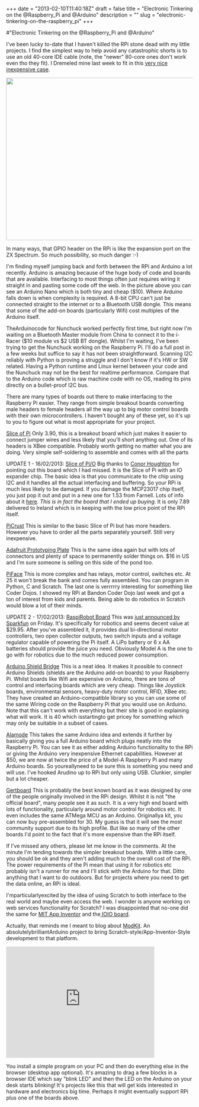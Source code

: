 +++
date = "2013-02-10T11:40:18Z"
draft = false
title = "Electronic Tinkering on the @Raspberry_Pi and @Arduino"
description = ""
slug = "electronic-tinkering-on-the-raspberry_pi"
+++

#"Electronic Tinkering on the @Raspberry_Pi and @Arduino"

I've been lucky to-date that I haven't killed the RPi stone dead with my little projects. I find the simplest way to help avoid any catastrophic shorts is to use an old 40-core IDE cable (note, the "newer" 80-core ones don't work even tho they fit). I Dremeled mine last week to fit in this <a href="http://www.ebay.co.uk/itm/Pi-Box-Case-Box-Enclosure-for-Raspberry-Pi-Computer-New-From-PiWorks-/390538699061?pt=UK_Computing_DesktopComponents_RL&hash=item5aedeba135">very nice inexpensive case</a>.

<a href="https://s3-eu-west-1.amazonaws.com/conoroneill.net/wp-content/uploads/2013/02/IMG_20130210_102511.jpg"><img class="alignnone size-large wp-image-931" title="IMG_20130210_102511" src="https://s3-eu-west-1.amazonaws.com/conoroneill.net/wp-content/uploads/2013/02/IMG_20130210_102511-1024x768.jpg" alt="" width="584" height="438" /></a>

In many ways, that GPIO header on the RPi is like the expansion port on the ZX Spectrum. So much possibility, so much danger :-)

I'm finding myself jumping back and forth between the RPi and Arduino a lot recently. Arduino is amazing because of the huge body of code and boards that are available. Interfacing to most things often just requires wiring it straight in and pasting some code off the web. In the picture above you can see an Arduino Nano which is both tiny and cheap ($10). Where Arduino falls down is when complexity is required. A 8-bit CPU can't just be connected straight to the internet or to a Bluetooth USB dongle. This means that some of the add-on boards (particularly Wifi) cost multiples of the Arduino itself.

TheArduinocode for Nunchuck worked perfectly first time, but right now I'm waiting on a Bluetooth Master module from China to connect it to the i-Racer ($10 module vs $2 USB BT dongle). Whilst I'm waiting, I've been trying to get the Nunchuck working on the Raspberry Pi. I'll do a full post in a few weeks but suffice to say it has not been straightforward. Scanning I2C reliably with Python is proving a struggle and I don't know if it's HW or SW related. Having a Python runtime and Linux kernel between your code and the Nunchuck may not be the best for realtime performance. Compare that to the Arduino code which is raw machine code with no OS, reading its pins directly on a bullet-proof I2C bus.

There are many types of boards out there to make interfacing to the Raspberry Pi easier. They range from simple breakout boards converting male headers to female headers all the way up to big motor control boards with their own microcontrollers. I haven't bought any of these yet, so it's up to you to figure out what is most appropriate for your project.

<a href="http://shop.ciseco.co.uk/slice-of-pi-add-on-for-raspberry-pi/">Slice of Pi</a>
Only 3.90, this is a breakout board which just makes it easier to connect jumper wires and less likely that you'll short anything out. One of its headers is XBee compatible. Probably worth getting no matter what you are doing. Very simple self-soldering to assemble and comes with all the parts

UPDATE 1 - 16/02/2013: <a href="http://shop.ciseco.co.uk/k002-slice-of-pi-o/">Slice of Pi/O</a>
Big thanks to <a href="https://twitter.com/conorjh">Conor Houghton</a> for pointing out this board which I had missed. It is the Slice of Pi with an IO expander chip. The basic idea is that you communicate to the chip using I2C and it handles all the actual interfacing and buffering. So your RPi is much less likely to be damaged. If you damage the MCP23017 chip itself, you just pop it out and put in a new one for 1.53 from Farnell. Lots of info about it <a href="http://nathan.chantrell.net/20120602/raspberry-pi-io-expander-board/">here</a>. <em>This is in fact the board that I ended up buying</em>. It is only 7.89 delivered to Ireland which is in keeping with the low price point of the RPi itself.

<a href="http://picru.st">PiCrust</a>
This is similar to the basic Slice of Pi but has more headers. However you have to order all the parts separately yourself. Still very inexpensive.

<a href="http://www.adafruit.com/products/801">Adafruit Prototyping Plate</a>
This is the same idea again but with lots of connectors and plenty of space to permanently solder things on. $16 in US and I'm sure someone is selling on this side of the pond too.

<a href="http://ie.farnell.com/jsp/search/displayproduct.jsp?SKU=2218566&amp;CMP=SOM-FB-PiFace-Launch">PiFace</a>
This is more complex and has relays, motor control, switches etc. At 25 it won't break the bank and comes fully assembled. You can program in Python, C and Scratch. The last one is verrrrry interesting for something like Coder Dojos. I showed my RPi at Bandon Coder Dojo last week and got a ton of interest from kids and parents. Being able to do robotics in Scratch would blow a lot of their minds.

UPDATE 2 - 17/02/2013: <a href="https://www.sparkfun.com/products/11561">RaspiRobot Board</a>
This was <a href="https://www.sparkfun.com/news/1074">just announced by Sparkfun</a> on Friday. It's specifically for robotics and seems decent value at $29.95. After you've assembled it, it provides dual bi-directional motor controllers, two open collector outputs, two switch inputs and a voltage regulator capable of powering the Pi itself. A LiPo battery or 6 x AA batteries should provide the juice you need. Obviously Model A is the one to go with for robotics due to the much reduced power consumption.

<a href="http://www.cooking-hacks.com/index.php/shop/raspberry-pi/raspberry-pi-to-arduino-shield-connection-bridge.html">Arduino Shield Bridge</a>
This is a neat idea. It makes it possible to connect Arduino Shields (shields are the Arduino add-on boards) to your Raspberry Pi. Whilst boards like Wifi are expensive on Arduino, there are tons of control and interfacing boards which are very cheap. Things like Joystick boards, environmental sensors, heavy-duty motor control, RFID, XBee etc. They have created an Arduino-compatible library so you can use some of the same Wiring code on the Raspberry Pi that you would use on Arduino. Note that this can't work with everything but their site is good in explaining what will work. It is 40 which isstartingto get pricey for something which may only be suitable in a subset of cases.

<a href="http://www.seeedstudio.com/depot/alamode-arduino-compatible-raspberry-pi-plate-p-1285.html?cPath=132_133">Alamode</a>
This takes the same Arduino idea and extends it further by basically giving you a full Arduino board which plugs neatly into the Raspberry Pi. You can see it as either adding Arduino functionality to the RPi or giving the Arduino very inexpensive Ethernet capabilities. However at $50, we are now at twice the price of a Model-A Raspberry Pi and many Arduino boards. So youreallyneed to be sure this is something you need and will use. I've hooked Arudino up to RPi but only using USB. Clunkier, simpler but a lot cheaper.

<a href="http://www.element14.com/community/docs/DOC-51726/l/assembled-gertboard-for-raspberry-pi">Gertboard</a>
This is probably the best known board as it was designed by one of the people originally involved in the RPi design. Whilst it is not "the official board", many people see it as such. It is a very high end board with lots of functionality, particularly around motor control for robotics etc. It even includes the same ATMega MCU as an Arduino. Originallya kit, you can now buy pre-assembled for 30. My guess is that it will see the most community support due to its high profile. But like so many of the other boards I'd point to the fact that it's more expensive than the RPi itself.

If I've missed any others, please let me know in the comments. At the minute I'm tending towards the simpler breakout boards. With a little care, you should be ok and they aren't adding much to the overall cost of the RPi. The power requirements of the Pi mean that using it for robotics etc probably isn't a runner for me and I'll stick with the Arduino for that. Ditto anything that I want to do outdoors. But for projects where you need to get the data online, an RPi is ideal.

I'mparticularlyexcited by the idea of using Scratch to both interface to the real world and maybe even access the web. I wonder is anyone working on web services functionality for Scratch? I was disappointed that no-one did the same for <a href="http://appinventor.mit.edu/">MIT App Inventor</a> and the<a href="https://www.sparkfun.com/products/11343"> IOIO board</a>.

Actually, that reminds me I meant to blog about <a href="http://www.modk.it/">ModKit</a>. An absolutelybrilliantArduino project to bring Scratch-style/App-Inventor-Style development to that platform.

<iframe src="http://player.vimeo.com/video/42436411" width="400" height="300" frameborder="0" webkitAllowFullScreen mozallowfullscreen allowFullScreen></iframe>

You install a simple program on your PC and then do everything else in the browser (desktop app optional). It's amazing to drag a few blocks in a browser IDE which say "blink LED" and then the LED on the Arduino on your desk starts blinking! It's projects like this that will get kids interested in hardware and electronics big time. Perhaps it might eventually support RPi plus one of the boards above.